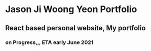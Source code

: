 # Jason Ji Woong Yeon Portfolio
## React based personal website, My portfolio

### on Progress,,, ETA early June 2021
